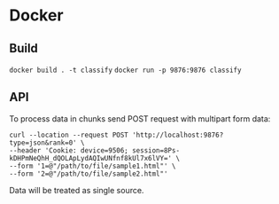 # Docker

## Build
```docker build . -t classify```
```docker run -p 9876:9876 classify```

## API

To process data in chunks send POST request with multipart form data:

```
curl --location --request POST 'http://localhost:9876?type=json&rank=0' \
--header 'Cookie: device=9506; session=8Ps-kDHPmNeQhH_dQOLApLydAQIwUNfnf8kUl7x6lVY=' \
--form '1=@"/path/to/file/sample1.html"' \
--form '2=@"/path/to/file/sample2.html"'
```

Data will be treated as single source.